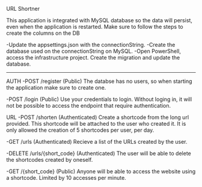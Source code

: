 URL Shortner

This application is integrated with MySQL database so the data will persist, even when the application is restarted.
Make sure to follow the steps to create the columns on the DB

-Update the appsettings.json with the connectionString.
-Create the database used on the connectionString on MySQL.
-Open PowerShell, access the infrastructure project. Create the migration and update the database.
*******
AUTH
-POST /register (Public)
The databse has no users, so when starting the application make sure to create one.

-POST /login (Public)
Use your credentials to login. Without loging in, it will not be possible to access the endpoint that require authentication.

URL
-POST /shorten (Authenticated)
Create a shortcode from the long url provided. This shortcode will be attached to the user who created it. 
It is only allowed the creation of 5 shortcodes per user, per day.

-GET /urls (Authenticated)
Recieve a list of the URLs created by the user.

-DELETE /urls/{short_code} (Authenticated)
The user will be able to delete the shortcodes created by oneself.

-GET /{short_code} (Public)
Anyone will be able to access the website using a shortcode. Limited by 10 accesses per minute.